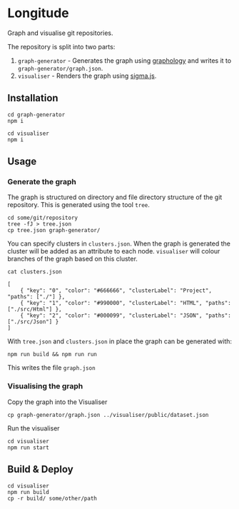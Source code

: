 # Longitude
Graph and visualise git repositories.

The repository is split into two parts:

1. `graph-generator` - Generates the graph using [graphology](https://github.com/graphology/graphology) and writes it to `graph-generator/graph.json`.
1. `visualiser` - Renders the graph using [sigma.js](https://github.com/jacomyal/sigma.js).

## Installation

    cd graph-generator
    npm i

    cd visualiser
    npm i

## Usage

### Generate the graph
The graph is structured on directory and file directory structure of the git repository. This is generated using the tool `tree`.

    cd some/git/repository
    tree -fJ > tree.json
    cp tree.json graph-generator/

You can specify clusters in `clusters.json`. When the graph is generated the cluster will be added as an attribute to each node. `visualiser` will colour branches of the graph based on this cluster.

    cat clusters.json

    [
        { "key": "0", "color": "#666666", "clusterLabel": "Project", "paths": ["./"] },
        { "key": "1", "color": "#990000", "clusterLabel": "HTML", "paths": ["./src/Html"] },
        { "key": "2", "color": "#000099", "clusterLabel": "JSON", "paths": ["./src/Json"] }
    ]

With `tree.json` and `clusters.json` in place the graph can be generated with:

    npm run build && npm run run

This writes the file `graph.json`

### Visualising the graph
Copy the graph into the Visualiser

    cp graph-generator/graph.json ../visualiser/public/dataset.json

Run the visualiser

    cd visualiser
    npm run start

## Build & Deploy

    cd visualiser
    npm run build
    cp -r build/ some/other/path





